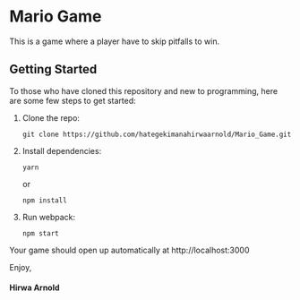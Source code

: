 # Mario Game

This is a game where a player have to skip pitfalls to win.

## Getting Started
To those who have cloned this repository and new to programming,
here are some few steps to get started:

1.  Clone the repo:

        git clone https://github.com/hategekimanahirwaarnold/Mario_Game.git

2.  Install dependencies:

        yarn

    or

        npm install

3.  Run webpack:

        npm start

Your game should open up automatically at http://localhost:3000

Enjoy,

#### Hirwa Arnold

